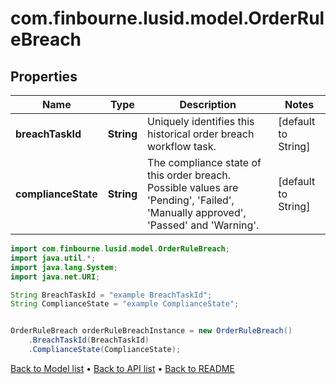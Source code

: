 # com.finbourne.lusid.model.OrderRuleBreach

## Properties

Name | Type | Description | Notes
------------ | ------------- | ------------- | -------------
**breachTaskId** | **String** | Uniquely identifies this historical order breach workflow task. | [default to String]
**complianceState** | **String** | The compliance state of this order breach. Possible values are &#39;Pending&#39;, &#39;Failed&#39;, &#39;Manually approved&#39;, &#39;Passed&#39; and &#39;Warning&#39;. | [default to String]

```java
import com.finbourne.lusid.model.OrderRuleBreach;
import java.util.*;
import java.lang.System;
import java.net.URI;

String BreachTaskId = "example BreachTaskId";
String ComplianceState = "example ComplianceState";


OrderRuleBreach orderRuleBreachInstance = new OrderRuleBreach()
    .BreachTaskId(BreachTaskId)
    .ComplianceState(ComplianceState);
```


[Back to Model list](../README.md#documentation-for-models) &#8226; [Back to API list](../README.md#documentation-for-api-endpoints) &#8226; [Back to README](../README.md)
